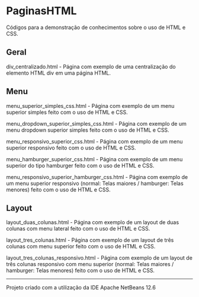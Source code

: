 # PaginasHTML

Códigos para a demonstração de conhecimentos sobre o uso de HTML e CSS.


Geral
-----

div_centralizado.html - Página com exemplo de uma centralização do elemento HTML div em uma página HTML.

Menu
----

menu_superior_simples_css.html - Página com exemplo de um menu superior simples feito com o uso de HTML e CSS.

menu_dropdown_superior_simples_css.html - Página com exemplo de um menu dropdown superior simples feito com o uso de HTML e CSS.

menu_responsivo_superior_css.html - Página com exemplo de um menu superior responsivo feito com o uso de HTML e CSS.

menu_hamburger_superior_css.html - Página com exemplo de um menu superior do tipo hamburger feito com o uso de HTML e CSS.

menu_responsivo_superior_hamburger_css.html - Página com exemplo de um menu superior responsivo (normal: Telas maiores / hamburger: Telas menores) feito com o uso de HTML e CSS.

Layout
------

layout_duas_colunas.html - Página com exemplo de um layout de duas colunas com menu lateral feito com o uso de HTML e CSS.

layout_tres_colunas.html - Página com exemplo de um layout de três colunas com menu superior feito com o uso de HTML e CSS.

layout_tres_colunas_responsivo.html - Página com exemplo de um layout de três colunas responsivo com menu superior (normal: Telas maiores / hamburger: Telas menores) feito com o uso de HTML e CSS.


-----------------------------------------------------------
Projeto criado com a utilização da IDE Apache NetBeans 12.6
